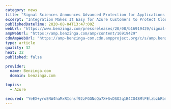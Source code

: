 ```yaml
---
category: news
title: "Signal Sciences Announces Advanced Protection for Applications on Microsoft Azure"
excerpt: "Integration Makes It Easy for Azure Customers to Protect Cloud-Native, Legacy, and Serverless Applications with Signal Sciences Next-Gen WAF and RASP \"Protecting our applications on Microsoft ..."
publishedDateTime: 2020-08-04T13:47:00Z
webUrl: "https://www.benzinga.com/pressreleases/20/08/b16919429/signal-sciences-announces-advanced-protection-for-applications-on-microsoft-azure"
ampWebUrl: "https://amp.benzinga.com/amp/content/16919429"
cdnAmpWebUrl: "https://amp-benzinga-com.cdn.ampproject.org/c/s/amp.benzinga.com/amp/content/16919429"
type: article
quality: 32
heat: 32
published: false

provider:
  name: Benzinga.com
  domain: benzinga.com

topics:
  - Azure

secured: "YeEX+yroENW4haMxRIcnsf92zFGGNoQa7X+SvDSO2q1B4CO48MlPElzbzbRbmBRL5hszLoOYBkHshLvwvKlOJ5mwLHg3jTIy/ni8fqYc3I3mfc7Z4f0bqcf4HqlH5cJMHWcXxcS5ogjH8oBwkWd+DNRsAK96z+gBQVlTkC9e4GYQn5uCYUql6LmmHhmc4uGZ332l7kmc7KoIAv+SFc10BoR5g2fmlBR/G+TuHI/c+qZsYCRq0VYUlN6DpE99Pr2WM4HXOeKrTwSzop8YOEUL04fY6WqbRya7G3J27zRT3vWkb0+8e7AE4VNk45VjzHb0umVXINba7Xv2BWauFgJ02A==;DZJ6029EZy5WwvBpbXwWAw=="
---
```


